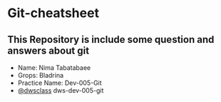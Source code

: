 # Git-cheatsheet
## This Repository is include some question and answers about git

- Name: Nima Tabatabaee
- Grops: Bladrina
- Practice Name: Dev-005-Git
- [@dwsclass](https://github.com/dwsclass) dws-dev-005-git

